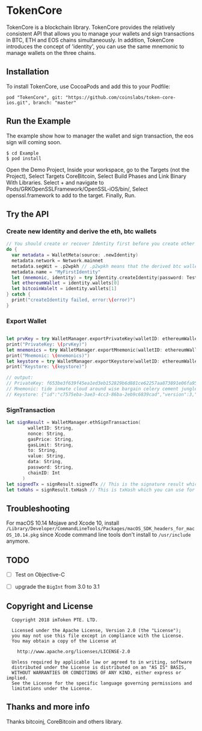 # TokenCore
TokenCore is a blockchain library. TokenCore provides the relatively consistent API that allows you to manage your wallets and sign transactions in BTC, ETH and EOS chains simultaneously.
In addition, TokenCore introduces the concept of 'identity', you can use the same mnemonic to manage wallets on the three chains.

## Installation
To install TokenCore, use CocoaPods and add this to your Podfile:

```
pod "TokenCore", git: "https://github.com/coinslabs/token-core-ios.git", branch: "master"
```

## Run the Example   
The example show how to manager the wallet and sign transaction, the eos sign will coming soon.    
```
$ cd Example
$ pod install
```
Open the Demo Project,  Inside your workspace, go to the Targets (not the Project), Select Targets CoreBitcoin, Select Build Phases and Link Binary With Libraries. Select + and navigate to Pods/GRKOpenSSLFramework/OpenSSL-iOS/bin/, Select openssl.framework to add to the target.
Finally, Run.

## Try the API
### Create new Identity and derive the eth, btc wallets
```swift
// You should create or recover Identity first before you create other wallets
do {
  var metadata = WalletMeta(source: .newIdentity)
  metadata.network = Network.mainnet
  metadata.segWit = .p2wpkh // .p2wpkh means that the derived btc wallet is a SegWit wallet
  metadata.name = "MyFirstIdentity"
  let (mnemonic, identity) = try Identity.createIdentity(password: TestData.password, metadata: metadata)
  let ethereumWallet = identity.wallets[0]
  let bitcoinWalelt = identity.wallets[1]
} catch {
  print("createIdentity failed, error:\(error)")
}
```
### Export Wallet
```swift

let prvKey = try WalletManager.exportPrivateKey(walletID: ethereumWallet.walletID, password: TestData.password)
print("PrivateKey: \(prvKey)")
let mnemonics = try WalletManager.exportMnemonic(walletID: ethereumWallet.walletID, password: TestData.password)
print("Mnemonic: \(mnemonics)")
let keystore = try WalletManager.exportKeystore(walletID: ethereumWallet.walletID, password: TestData.password)
print("Keystore: \(keystore)")

// output:
// PrivateKey: f653be3f639f45ea1ed3eb152829b6d881ce62257aa873891e06fa9569a8d9aa
// Mnemonic: tide inmate cloud around wise bargain celery cement jungle melody galaxy grocery
// Keystore: {"id":"c7575eba-3ae3-4cc3-86ba-2eb9c6839cad","version":3,"crypto":{"ciphertext":"7083ba3dd5470ba4be4237604625e05fa6b668954d270beb848365cbf6933ec5","mac":"f4f9ea8d42ff348b11fc146c396da446cc975309b3538e08a58c0b218bddd15d","cipher":"aes-128-ctr","cipherparams":{"iv":"db3f523faf4da4f1c6edcd7bc1386879"},"kdf":"pbkdf2","kdfparams":{"dklen":32,"c":10240,"prf":"hmac-sha256","salt":"0ce830e9f888dfe33c31e6cfc444d6f588161c9d4128d4066ee5dfdcbc5d0079"}},"address":"4a1c2072ac67b616e5c578fd9e2a4d30e0158471"}
```

### SignTransaction
```swift
let signResult = WalletManager.ethSignTransaction(
        walletID: String,
        nonce: String,
        gasPrice: String,
        gasLimit: String,
        to: String,
        value: String,
        data: String,
        password: String,
        chainID: Int
      )
let signedTx = signResult.signedTx // This is the signature result which you need to broadcast.
let txHahs = signResult.txHash // This is txHash which you can use for locating your transaction record
```


## Troubleshooting
For macOS 10.14 Mojave and Xcode 10, install `/Library/Developer/CommandLineTools/Packages/macOS_SDK_headers_for_macOS_10.14.pkg` since Xcode command line tools don't install to `/usr/include` anymore.


## TODO
- [ ] Test on Objective-C   
- [ ] upgrade the `BigInt` from 3.0 to 3.1  


## Copyright and License

```
  Copyright 2018 imToken PTE. LTD.

  Licensed under the Apache License, Version 2.0 (the "License");
  you may not use this file except in compliance with the License.
  You may obtain a copy of the License at

    http://www.apache.org/licenses/LICENSE-2.0

  Unless required by applicable law or agreed to in writing, software
  distributed under the License is distributed on an "AS IS" BASIS,
  WITHOUT WARRANTIES OR CONDITIONS OF ANY KIND, either express or implied.
  See the License for the specific language governing permissions and
  limitations under the License.
```

## Thanks and more info
Thanks bitcoinj, CoreBitcoin and others library.
